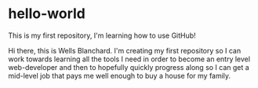 # hello-world
This is my first repository, I'm learning how to use GitHub!

Hi there, this is Wells Blanchard.  I'm creating my first repository so I can work towards learning all the tools I need in order to become an entry level web-developer and then to hopefully quickly progress along so I can get a mid-level job that pays me well enough to buy a house for my family.

